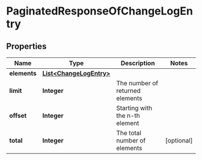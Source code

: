 
# PaginatedResponseOfChangeLogEntry

## Properties
Name | Type | Description | Notes
------------ | ------------- | ------------- | -------------
**elements** | [**List&lt;ChangeLogEntry&gt;**](ChangeLogEntry.md) |  | 
**limit** | **Integer** | The number of returned elements | 
**offset** | **Integer** | Starting with the n-th element | 
**total** | **Integer** | The total number of elements |  [optional]



